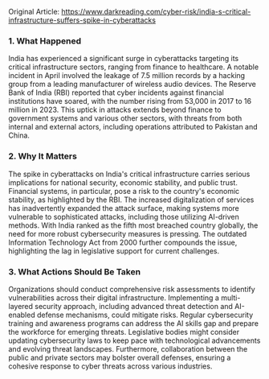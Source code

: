 Original Article: https://www.darkreading.com/cyber-risk/india-s-critical-infrastructure-suffers-spike-in-cyberattacks

### 1. What Happened

India has experienced a significant surge in cyberattacks targeting its critical infrastructure sectors, ranging from finance to healthcare. A notable incident in April involved the leakage of 7.5 million records by a hacking group from a leading manufacturer of wireless audio devices. The Reserve Bank of India (RBI) reported that cyber incidents against financial institutions have soared, with the number rising from 53,000 in 2017 to 16 million in 2023. This uptick in attacks extends beyond finance to government systems and various other sectors, with threats from both internal and external actors, including operations attributed to Pakistan and China.

### 2. Why It Matters

The spike in cyberattacks on India's critical infrastructure carries serious implications for national security, economic stability, and public trust. Financial systems, in particular, pose a risk to the country's economic stability, as highlighted by the RBI. The increased digitalization of services has inadvertently expanded the attack surface, making systems more vulnerable to sophisticated attacks, including those utilizing AI-driven methods. With India ranked as the fifth most breached country globally, the need for more robust cybersecurity measures is pressing. The outdated Information Technology Act from 2000 further compounds the issue, highlighting the lag in legislative support for current challenges.

### 3. What Actions Should Be Taken

Organizations should conduct comprehensive risk assessments to identify vulnerabilities across their digital infrastructure. Implementing a multi-layered security approach, including advanced threat detection and AI-enabled defense mechanisms, could mitigate risks. Regular cybersecurity training and awareness programs can address the AI skills gap and prepare the workforce for emerging threats. Legislative bodies might consider updating cybersecurity laws to keep pace with technological advancements and evolving threat landscapes. Furthermore, collaboration between the public and private sectors may bolster overall defenses, ensuring a cohesive response to cyber threats across various industries.